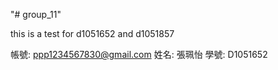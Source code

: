 "# group_11" 


this is a test for d1051652 and d1051857

帳號: ppp1234567830@gmail.com 
姓名: 張珮怡
學號: D1051652
